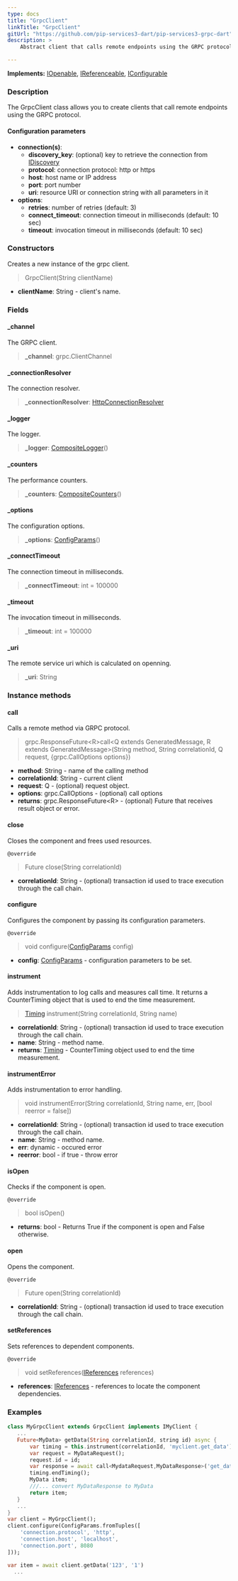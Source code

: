 ```yaml
---
type: docs
title: "GrpcClient"
linkTitle: "GrpcClient"
gitUrl: "https://github.com/pip-services3-dart/pip-services3-grpc-dart"
description: > 
    Abstract client that calls remote endpoints using the GRPC protocol.

---
```


**Implements:** [IOpenable](../../../commons/run/iopenable), [IReferenceable](../../../commons/refer/ireferenceable),
[IConfigurable](../../../commons/config/iconfigurable)

### Description

The GrpcClient class allows you to create clients that call remote endpoints using the GRPC protocol.

#### Configuration parameters

- **connection(s)**:    
    - **discovery_key**: (optional) key to retrieve the connection from [IDiscovery](../../../components/connect/idiscovery)    
    - **protocol**: connection protocol: http or https    
    - **host**: host name or IP address    
    - **port**: port number     
    - **uri**: resource URI or connection string with all parameters in it    
- **options**:    
    - **retries**: number of retries (default: 3)    
    - **connect_timeout**: connection timeout in milliseconds (default: 10 sec)    
    - **timeout**: invocation timeout in milliseconds (default: 10 sec)     


### Constructors

Creates a new instance of the grpc client.

> GrpcClient(String clientName)

- **clientName**: String - client's name.


### Fields

<span class="hide-title-link">

#### _channel
The GRPC client.
> **_channel**: grpc.ClientChannel

#### _connectionResolver
The connection resolver.
> **_connectionResolver**: [HttpConnectionResolver](../../../rpc/connect/http_connection_resolver)

#### _logger
The logger.
> **_logger**: [CompositeLogger](../../../components/log/composite_logger)()

#### _counters
The performance counters.
> **_counters**: [CompositeCounters](../../../components/count/composite_counters)()

#### _options
The configuration options.
> **_options**: [ConfigParams](../../../commons/config/config_params)()

#### _connectTimeout
The connection timeout in milliseconds.
> **_connectTimeout**: int = 100000

#### _timeout
The invocation timeout in milliseconds.
> **_timeout**: int = 100000

#### _uri
The remote service uri which is calculated on openning.
> **_uri**: String

</span>


### Instance methods

#### call
Calls a remote method via GRPC protocol.

> grpc.ResponseFuture\<R\>call\<Q extends GeneratedMessage, R extends GeneratedMessage\>(String method, String correlationId, Q request, {grpc.CallOptions options})

- **method**: String - name of the calling method
- **correlationId**: String - current client
- **request**: Q - (optional) request object.
- **options**: grpc.CallOptions - (optional) call options
- **returns**: grpc.ResponseFuture\<R\> - (optional) Future that receives result object or error.


#### close
Closes the component and frees used resources.

`@override`
> Future close(String correlationId)

- **correlationId**: String - (optional) transaction id used to trace execution through the call chain.


#### configure
Configures the component by passing its configuration parameters.

`@override`
> void configure([ConfigParams](../../../commons/config/config_params) config)

- **config**: [ConfigParams](../../../commons/config/config_params) - configuration parameters to be set.


#### instrument
Adds instrumentation to log calls and measures call time.
It returns a CounterTiming object that is used to end the time measurement.

> [Timing](../../../components/count/timing) instrument(String correlationId, String name)

- **correlationId**: String - (optional) transaction id used to trace execution through the call chain.
- **name**: String - method name.
- **returns**: [Timing](../../../components/count/timing) - CounterTiming object used to end the time measurement.


#### instrumentError
Adds instrumentation to error handling.

> void instrumentError(String correlationId, String name, err, [bool reerror = false])

- **correlationId**: String - (optional) transaction id used to trace execution through the call chain.
- **name**: String - method name.
- **err**: dynamic - occured error
- **reerror**: bool - if true - throw error


#### isOpen
Checks if the component is open.

`@override`
> bool isOpen()

- **returns**: bool - Returns True if the component is open and False otherwise.


#### open
Opens the component.

`@override`
> Future open(String correlationId)

- **correlationId**: String - (optional) transaction id used to trace execution through the call chain.


#### setReferences
Sets references to dependent components.

`@override`
> void setReferences([IReferences](../../../commons/refer/ireferences) references)

- **references**: [IReferences](../../../commons/refer/ireferences) - references to locate the component dependencies.


### Examples

```dart
class MyGrpcClient extends GrpcClient implements IMyClient {
   ...
   Future<MyData> getData(String correlationId, string id) async {
       var timing = this.instrument(correlationId, 'myclient.get_data');
       var request = MyDataRequest();
       request.id = id;
       var response = await call<MydataRequest,MyDataResponse>('get_data', correlationId, request)
       timing.endTiming();
       MyData item;
       ///... convert MyDataResponse to MyData
       return item;
   }
   ...
}
var client = MyGrpcClient();
client.configure(ConfigParams.fromTuples([
    'connection.protocol', 'http',
    'connection.host', 'localhost',
    'connection.port', 8080
]));

var item = await client.getData('123', '1')
  ...
```
